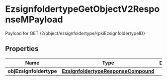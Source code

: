 

# EzsignfoldertypeGetObjectV2ResponseMPayload

Payload for GET /2/object/ezsignfoldertype/{pkiEzsignfoldertypeID}

## Properties

| Name | Type | Description | Notes |
|------------ | ------------- | ------------- | -------------|
|**objEzsignfoldertype** | [**EzsignfoldertypeResponseCompound**](EzsignfoldertypeResponseCompound.md) |  |  |



